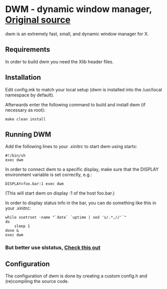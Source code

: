 # DWM - dynamic window manager, [Original source](https://github.com/Digital-Chaos/dwm/tree/freebsd)
dwm is an extremely fast, small, and dynamic window manager for X.


## Requirements
In order to build dwm you need the Xlib header files.


## Installation
Edit config.mk to match your local setup (dwm is installed into
the /usr/local namespace by default).

Afterwards enter the following command to build and install dwm (if
necessary as root):
````
make clean install
````
## Running DWM
Add the following lines to your .xinitrc to start dwm using startx:
````
#!/bin/sh
exec dwm
````
In order to connect dwm to a specific display, make sure that
the DISPLAY environment variable is set correctly, e.g.:
````
DISPLAY=foo.bar:1 exec dwm
````
(This will start dwm on display :1 of the host foo.bar.)

In order to display status info in the bar, you can do something
like this in your .xinitrc:
````
while xsetroot -name "`date` `uptime | sed 's/.*,//'`"
do
    sleep 1
done &
exec dwm
````
### But better use slstatus, [Check this out](https://github.com/Frodo-Web/my-configuration/tree/main/freebsd-suckless/slstatus)
## Configuration
The configuration of dwm is done by creating a custom config.h
and (re)compiling the source code.
